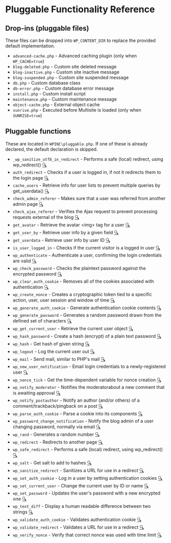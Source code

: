 # Pluggable Functionality Reference

## Drop-ins (pluggable files)

These files can be dropped into `WP_CONTENT_DIR` to replace the provided default implementation.

 * `advanced-cache.php` - Advanced caching plugin (only when `WP_CACHE=true`)
 * `blog-deleted.php` - Custom site deleted message
 * `blog-inactive.php` - Custom site inactive message
 * `blog-suspended.php` - Custom site suspended message
 * `db.php` - Custom database class
 * `db-error.php` - Custom database error message
 * `install.php` - Custom install script
 * `maintenance.php` - Custom maintenance message
 * `object-cache.php` - External object cache
 * `sunrise.php` - Executed before Multisite is loaded (only when `SUNRISE=true`)

## Pluggable functions

These are located in `WPINC\pluggable.php`. If one of these is already declared, the default declaration is skipped.

 * `_wp_sanitize_utf8_in_redirect` - Performs a safe (local) redirect, using wp_redirect() [:mag:](https://github.com/WordPress/WordPress/search?utf8=%E2%9C%93&q=%22function+_wp_sanitize_utf8_in_redirect%28%22)
 * `auth_redirect` - Checks if a user is logged in, if not it redirects them to the login page [:mag:](https://github.com/WordPress/WordPress/search?utf8=%E2%9C%93&q=%22function+auth_redirect%28%22)
 * `cache_users` - Retrieve info for user lists to prevent multiple queries by get_userdata() [:mag:](https://github.com/WordPress/WordPress/search?utf8=%E2%9C%93&q=%22function+cache_users%28%22)
 * `check_admin_referer` - Makes sure that a user was referred from another admin page [:mag:](https://github.com/WordPress/WordPress/search?utf8=%E2%9C%93&q=%22function+check_admin_referer%28%22)
 * `check_ajax_referer` - Verifies the Ajax request to prevent processing requests external of the blog [:mag:](https://github.com/WordPress/WordPress/search?utf8=%E2%9C%93&q=%22function+check_ajax_referer%28%22)
 * `get_avatar` - Retrieve the avatar &lt;img&gt; tag for a user [:mag:](https://github.com/WordPress/WordPress/search?utf8=%E2%9C%93&q=%22function+get_avatar%28%22)
 * `get_user_by` - Retrieve user info by a given field [:mag:](https://github.com/WordPress/WordPress/search?utf8=%E2%9C%93&q=%22function+get_user_by%28%22)
 * `get_userdata` - Retrieve user info by user ID [:mag:](https://github.com/WordPress/WordPress/search?utf8=%E2%9C%93&q=%22function+get_userdata%28%22)
 * `is_user_logged_in` - Checks if the current visitor is a logged in user [:mag:](https://github.com/WordPress/WordPress/search?utf8=%E2%9C%93&q=%22function+is_user_logged_in%28%22)
 * `wp_authenticate` - Authenticate a user, confirming the login credentials are valid [:mag:](https://github.com/WordPress/WordPress/search?utf8=%E2%9C%93&q=%22function+wp_authenticate%28%22)
 * `wp_check_password` - Checks the plaintext password against the encrypted password [:mag:](https://github.com/WordPress/WordPress/search?utf8=%E2%9C%93&q=%22function+wp_check_password%28%22)
 * `wp_clear_auth_cookie` - Removes all of the cookies associated with authentication [:mag:](https://github.com/WordPress/WordPress/search?utf8=%E2%9C%93&q=%22function+wp_clear_auth_cookie%28%22)
 * `wp_create_nonce` - Creates a cryptographic token tied to a specific action, user, user session and window of time [:mag:](https://github.com/WordPress/WordPress/search?utf8=%E2%9C%93&q=%22function+wp_create_nonce%28%22)
 * `wp_generate_auth_cookie` - Generate authentication cookie contents [:mag:](https://github.com/WordPress/WordPress/search?utf8=%E2%9C%93&q=%22function+wp_generate_auth_cookie%28%22)
 * `wp_generate_password` - Generates a random password drawn from the defined set of characters [:mag:](https://github.com/WordPress/WordPress/search?utf8=%E2%9C%93&q=%22function+wp_generate_password%28%22)
 * `wp_get_current_user` - Retrieve the current user object [:mag:](https://github.com/WordPress/WordPress/search?utf8=%E2%9C%93&q=%22function+wp_get_current_user%28%22)
 * `wp_hash_password` - Create a hash (encrypt) of a plain text password [:mag:](https://github.com/WordPress/WordPress/search?utf8=%E2%9C%93&q=%22function+wp_hash_password%28%22)
 * `wp_hash` - Get hash of given string [:mag:](https://github.com/WordPress/WordPress/search?utf8=%E2%9C%93&q=%22function+wp_hash%28%22)
 * `wp_logout` - Log the current user out [:mag:](https://github.com/WordPress/WordPress/search?utf8=%E2%9C%93&q=%22function+wp_logout%28%22)
 * `wp_mail` - Send mail, similar to PHP's mail [:mag:](https://github.com/WordPress/WordPress/search?utf8=%E2%9C%93&q=%22function+wp_mail%28%22)
 * `wp_new_user_notification` - Email login credentials to a newly-registered user [:mag:](https://github.com/WordPress/WordPress/search?utf8=%E2%9C%93&q=%22function+wp_new_user_notification%28%22)
 * `wp_nonce_tick` - Get the time-dependent variable for nonce creation [:mag:](https://github.com/WordPress/WordPress/search?utf8=%E2%9C%93&q=%22function+wp_nonce_tick%28%22)
 * `wp_notify_moderator` - Notifies the moderatorabout a new comment that is awaiting approval [:mag:](https://github.com/WordPress/WordPress/search?utf8=%E2%9C%93&q=%22function+wp_notify_moderator%28%22)
 * `wp_notify_postauthor` - Notify an author (and/or others) of a comment/trackback/pingback on a post [:mag:](https://github.com/WordPress/WordPress/search?utf8=%E2%9C%93&q=%22function+wp_notify_postauthor%28%22)
 * `wp_parse_auth_cookie` - Parse a cookie into its components [:mag:](https://github.com/WordPress/WordPress/search?utf8=%E2%9C%93&q=%22function+wp_parse_auth_cookie%28%22)
 * `wp_password_change_notification` - Notify the blog admin of a user changing password, normally via email [:mag:](https://github.com/WordPress/WordPress/search?utf8=%E2%9C%93&q=%22function+wp_password_change_notification%28%22)
 * `wp_rand` - Generates a random number [:mag:](https://github.com/WordPress/WordPress/search?utf8=%E2%9C%93&q=%22function+wp_rand%28%22)
 * `wp_redirect` - Redirects to another page [:mag:](https://github.com/WordPress/WordPress/search?utf8=%E2%9C%93&q=%22function+wp_redirect%28%22)
 * `wp_safe_redirect` - Performs a safe (local) redirect, using wp_redirect() [:mag:](https://github.com/WordPress/WordPress/search?utf8=%E2%9C%93&q=%22function+wp_safe_redirect%28%22)
 * `wp_salt` - Get salt to add to hashes [:mag:](https://github.com/WordPress/WordPress/search?utf8=%E2%9C%93&q=%22function+wp_salt%28%22)
 * `wp_sanitize_redirect` - Sanitizes a URL for use in a redirect [:mag:](https://github.com/WordPress/WordPress/search?utf8=%E2%9C%93&q=%22function+wp_sanitize_redirect%28%22)
 * `wp_set_auth_cookie` - Log in a user by setting authentication cookies [:mag:](https://github.com/WordPress/WordPress/search?utf8=%E2%9C%93&q=%22function+wp_set_auth_cookie%28%22)
 * `wp_set_current_user` - Change the current user by ID or name [:mag:](https://github.com/WordPress/WordPress/search?utf8=%E2%9C%93&q=%22function+wp_set_current_user%28%22)
 * `wp_set_password` - Updates the user's password with a new encrypted one [:mag:](https://github.com/WordPress/WordPress/search?utf8=%E2%9C%93&q=%22function+wp_set_password%28%22)
 * `wp_text_diff` - Display a human readable difference between two strings [:mag:](https://github.com/WordPress/WordPress/search?utf8=%E2%9C%93&q=%22function+wp_text_diff%28%22)
 * `wp_validate_auth_cookie` - Validates authentication cookie [:mag:](https://github.com/WordPress/WordPress/search?utf8=%E2%9C%93&q=%22function+wp_validate_auth_cookie%28%22)
 * `wp_validate_redirect` - Validates a URL for use in a redirect [:mag:](https://github.com/WordPress/WordPress/search?utf8=%E2%9C%93&q=%22function+wp_validate_redirect%28%22)
 * `wp_verify_nonce` - Verify that correct nonce was used with time limit [:mag:](https://github.com/WordPress/WordPress/search?utf8=%E2%9C%93&q=%22function+wp_verify_nonce%28%22)
